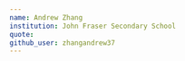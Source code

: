 ```yaml
---
name: Andrew Zhang
institution: John Fraser Secondary School
quote: 
github_user: zhangandrew37
---
```

